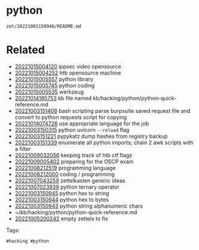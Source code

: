 # python

` zet/20221003150946/README.md `

# Related

- [20221015004120](/zet/20221015004120/README.md) ippsec video opensource
- [20221015004252](/zet/20221015004252/README.md) htb opensource machine
- [20221015005557](/zet/20221015005557/README.md) python library
- [20221015005745](/zet/20221015005745/README.md) python coding
- [20221015005535](/zet/20221015005535/README.md) werkzeug
- [20221014185753](/zet/20221014185753/README.md) kb file named kb/hacking/python/python-quick-reference.md
- [20221003151408](/zet/20221003151408/README.md) bash scripting parse burpsuite saved request file and convert to python requests script for copying
- [20221014074726](/zet/20221014074726/README.md) use appropriate language for the job
- [20221003150315](/zet/20221003150315/README.md) python uvicorn `--reload` flag
- [20221003151221](/zet/20221003151221/README.md) pypykatz dump hashes from registry backup
- [20221003151339](/zet/20221003151339/README.md) enumerate all python imports; chain 2 awk scripts with a filter
- [20221009032056](/zet/20221009032056/README.md) keeping track of htb ctf flags
- [20221009005402](/zet/20221009005402/README.md) preparing for the OSCP exam
- [20221008212519](/zet/20221008212519/README.md) programming language
- [20221008212000](/zet/20221008212000/README.md) coding / programming
- [20221007043259](/zet/20221007043259/README.md) zettelkasten generic ideas
- [20221007023939](/zet/20221007023939/README.md) python ternary operator
- [20221003150945](/zet/20221003150945/README.md) python hex to string
- [20221003150944](/zet/20221003150944/README.md) python hex to bytes
- [20221003150943](/zet/20221003150943/README.md) python string alphanumeric chars
- ~/kb/hacking/python/python-quick-reference.md
- [20221005200242](/zet/20221005200242/README.md) empty zettels to fix

Tags:

    #hacking #python 

